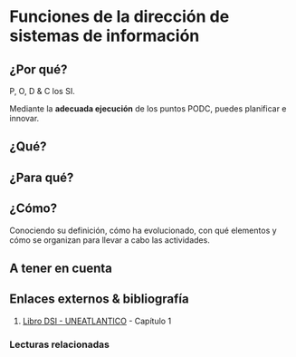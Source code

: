 # Funciones de la dirección de sistemas de información

## ¿Por qué?

P, O, D & C los SI.

Mediante la **adecuada ejecución** de los puntos PODC, puedes planificar e innovar.

## ¿Qué?



## ¿Para qué?



## ¿Cómo?

Conociendo su definición, cómo ha evolucionado, con qué elementos y cómo se organizan para llevar a cabo las actividades.

## A tener en cuenta


## Enlaces externos & bibliografía

1. [Libro DSI - UNEATLANTICO](https://campus.uneatlantico.es/pluginfile.php/68989/mod_folder/content/0/Libro%20DSI%20-%20UNEATLANTICO.pdf?forcedownload=1) - Capítulo 1

### Lecturas relacionadas
